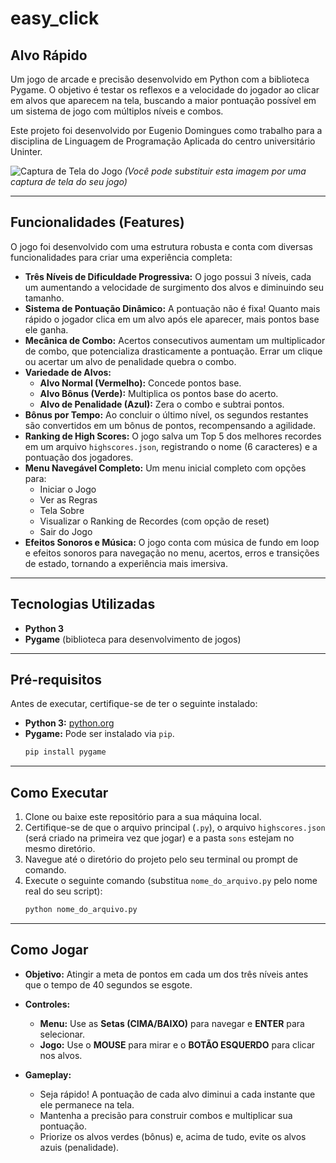 # easy_click

## Alvo Rápido

Um jogo de arcade e precisão desenvolvido em Python com a biblioteca Pygame. O objetivo é testar os reflexos e a velocidade do jogador ao clicar em alvos que aparecem na tela, buscando a maior pontuação possível em um sistema de jogo com múltiplos níveis e combos.

Este projeto foi desenvolvido por Eugenio Domingues como trabalho para a disciplina de Linguagem de Programação Aplicada do centro universitário Uninter.

![Captura de Tela do Jogo](placeholder.png)
*(Você pode substituir esta imagem por uma captura de tela do seu jogo)*

---

## Funcionalidades (Features)

O jogo foi desenvolvido com uma estrutura robusta e conta com diversas funcionalidades para criar uma experiência completa:

-   **Três Níveis de Dificuldade Progressiva:** O jogo possui 3 níveis, cada um aumentando a velocidade de surgimento dos alvos e diminuindo seu tamanho.
-   **Sistema de Pontuação Dinâmico:** A pontuação não é fixa! Quanto mais rápido o jogador clica em um alvo após ele aparecer, mais pontos base ele ganha.
-   **Mecânica de Combo:** Acertos consecutivos aumentam um multiplicador de combo, que potencializa drasticamente a pontuação. Errar um clique ou acertar um alvo de penalidade quebra o combo.
-   **Variedade de Alvos:**
    -   **Alvo Normal (Vermelho):** Concede pontos base.
    -   **Alvo Bônus (Verde):** Multiplica os pontos base do acerto.
    -   **Alvo de Penalidade (Azul):** Zera o combo e subtrai pontos.
-   **Bônus por Tempo:** Ao concluir o último nível, os segundos restantes são convertidos em um bônus de pontos, recompensando a agilidade.
-   **Ranking de High Scores:** O jogo salva um Top 5 dos melhores recordes em um arquivo `highscores.json`, registrando o nome (6 caracteres) e a pontuação dos jogadores.
-   **Menu Navegável Completo:** Um menu inicial completo com opções para:
    -   Iniciar o Jogo
    -   Ver as Regras
    -   Tela Sobre
    -   Visualizar o Ranking de Recordes (com opção de reset)
    -   Sair do Jogo
-   **Efeitos Sonoros e Música:** O jogo conta com música de fundo em loop e efeitos sonoros para navegação no menu, acertos, erros e transições de estado, tornando a experiência mais imersiva.

---

## Tecnologias Utilizadas

-   **Python 3**
-   **Pygame** (biblioteca para desenvolvimento de jogos)

---

## Pré-requisitos

Antes de executar, certifique-se de ter o seguinte instalado:

-   **Python 3:** [python.org](https://www.python.org/)
-   **Pygame:** Pode ser instalado via `pip`.
    ```bash
    pip install pygame
    ```

---

## Como Executar

1.  Clone ou baixe este repositório para a sua máquina local.
2.  Certifique-se de que o arquivo principal (`.py`), o arquivo `highscores.json` (será criado na primeira vez que jogar) e a pasta `sons` estejam no mesmo diretório.
3.  Navegue até o diretório do projeto pelo seu terminal ou prompt de comando.
4.  Execute o seguinte comando (substitua `nome_do_arquivo.py` pelo nome real do seu script):
    ```bash
    python nome_do_arquivo.py
    ```

---

## Como Jogar

-   **Objetivo:** Atingir a meta de pontos em cada um dos três níveis antes que o tempo de 40 segundos se esgote.

-   **Controles:**
    -   **Menu:** Use as **Setas (CIMA/BAIXO)** para navegar e **ENTER** para selecionar.
    -   **Jogo:** Use o **MOUSE** para mirar e o **BOTÃO ESQUERDO** para clicar nos alvos.

-   **Gameplay:**
    -   Seja rápido! A pontuação de cada alvo diminui a cada instante que ele permanece na tela.
    -   Mantenha a precisão para construir combos e multiplicar sua pontuação.
    -   Priorize os alvos verdes (bônus) e, acima de tudo, evite os alvos azuis (penalidade).